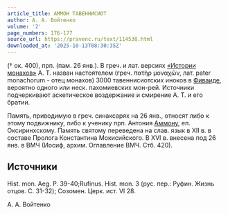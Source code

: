 ```yaml
---
article_title: АММОН ТАВЕННИСИОТ
author: А. А. Войтенко
volume: '2'
page_numbers: 176-177
source_url: https://pravenc.ru/text/114538.html
downloaded_at: '2025-10-13T08:30:35Z'
---
```


(† ок. 400), прп. (пам. 26 янв.). В греч. и лат. версиях [«Истории монахов»](<https://pravenc.ru/text/ Истории монахов .html>) А. Т. назван настоятелем (греч. πατὴρ μοναχῶν, лат. pater monachorum - отец монахов) 3000 тавеннисиотских иноков в [Фиваиде](https://pravenc.ru/text/Фиваиде.html), вероятно одного или неск. пахомиевских мон-рей. Источники подчеркивают аскетическое воздержание и смирение А. Т. и его братии.

Память, приводимую в греч. синаксарях на 26 янв., относят либо к этому подвижнику, либо к ученику прп. Антония [Аммону](https://pravenc.ru/text/Аммону.html), еп. Оксиринхскому. Память святому переведена на слав. язык в XII в. в составе Пролога Константина Мокисийского. В XVI в. внесена под 26 янв. в ВМЧ (Иосиф, архим. Оглавление ВМЧ. Стб. 420).

## Источники

Hist. mon. Aeg. P. 39-40;Rufinus. Hist. mon. 3 (рус. пер.: Руфин. Жизнь отцов. С. 31-32); Созомен. Церк. ист. VI 28.

А. А. Войтенко
